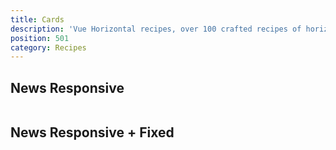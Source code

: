 ```yaml
---
title: Cards
description: 'Vue Horizontal recipes, over 100 crafted recipes of horizontal layout with various design choices and control mechanisms ready for your needs.'
position: 501
category: Recipes
---
```


## News Responsive

```vue[] import=recipes/cards/recipes-cards-news.vue padding=0 zoom
```

## News Responsive + Fixed

```vue[] import=recipes/cards/recipes-cards-news-fixed.vue padding=0 zoom
```
